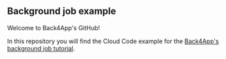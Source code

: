 ## Background job example
Welcome to Back4App's GitHub!

In this repository you will find the Cloud Code example for the [Back4App's background job tutorial](https://www.back4app.com/docs/android/background-jobs).

